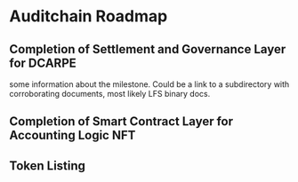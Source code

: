 # Auditchain Roadmap

## Completion of Settlement and Governance Layer for DCARPE 
<Proposed Date>
    some information about the milestone.  Could be a link to a subdirectory with corroborating documents, most likely LFS binary docs.

## Completion of Smart Contract Layer for Accounting Logic NFT

## Token Listing

